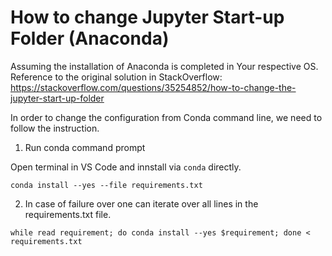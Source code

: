 # How to change Jupyter Start-up Folder (Anaconda)
Assuming the installation of Anaconda is completed in Your respective OS. Reference to the original solution in StackOverflow: https://stackoverflow.com/questions/35254852/how-to-change-the-jupyter-start-up-folder 

In order to change the configuration from Conda command line, we need to follow the instruction. 

1. Run conda command prompt

Open terminal in VS Code and innstall via `conda` directly. 
```
conda install --yes --file requirements.txt
```
2. In case of failure over one can iterate over all lines in the requirements.txt file. 
```
while read requirement; do conda install --yes $requirement; done < requirements.txt
```